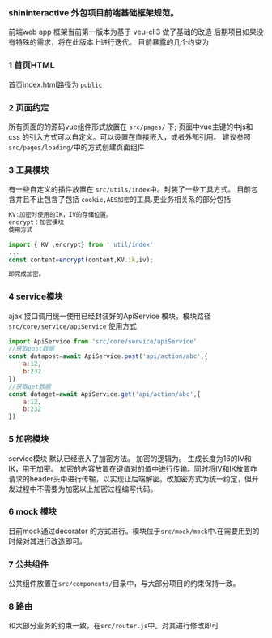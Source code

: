 ### shininteractive 外包项目前端基础框架规范。



前端web app 框架当前第一版本为基于 veu-cli3 做了基础的改造
后期项目如果没有特殊的需求，将在此版本上进行迭代。
目前暴露的几个约束为
### 1 首页HTML
首页index.html路径为 ```public```
### 2 页面约定
所有页面的的源码vue组件形式放置在 ```src/pages/``` 下;
页面中vue主键的中js和css 的引入方式可以自定义。可以设置在直接嵌入，或者外部引用。
建议参照```src/pages/loading/```中的方式创建页面组件
### 3 工具模块
有一些自定义的插件放置在 ```src/utils/index```中。封装了一些工具方式。
目前包含并且不止包含了包括 ```cookie,AES加密```的工具.更业务相关系的部分包括
```javascript
KV:加密时使用的IK，IV的存储位置。
encrypt：加密模块
使用方式

import { KV ,encrypt} from '_util/index' 
...
const content=encrypt(content,KV.ik,iv);

即完成加密。

```

### 4 service模块
ajax 接口调用统一使用已经封装好的ApiService 模块。模块路径```src/core/service/apiService```
使用方式
```javascript
import ApiService from 'src/core/service/apiService'
//获取post数据
const datapost=await ApiService.post('api/action/abc',{
    a:12,
    b:232
})
//获取get数据
const dataget=await ApiService.get('api/action/abc',{
    a:12,
    b:232
})

```
### 5 加密模块
service模块 默认已经嵌入了加密方法。
加密的逻辑为。
生成长度为16的IV和IK，用于加密。
加密的内容放置在键值对的值中进行传输。同时将IV和IK放置咋请求的header头中进行传输，以实现让后端解密。改加密方式为统一约定，但开发过程中不需要为加密以上加密过程编写代码。

### 6 mock 模块
目前mock通过decorator 的方式进行。模块位于```src/mock/mock```中.在需要用到的时候对其进行改造即可。

### 7 公共组件
公共组件放置在```src/components/```目录中，与大部分项目的约束保持一致。

### 8 路由
和大部分业务的约束一致，在```src/router.js```中。对其进行修改即可


